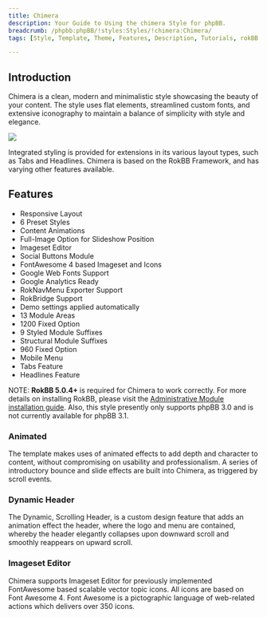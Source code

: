 ```yaml
---
title: Chimera
description: Your Guide to Using the chimera Style for phpBB.
breadcrumb: /phpbb:phpBB/!styles:Styles/!chimera:Chimera/
tags: [Style, Template, Theme, Features, Description, Tutorials, rokBB 5]

---
```


Introduction
-----

Chimera is a clean, modern and minimalistic style showcasing the beauty of your content. The style uses flat elements, streamlined custom fonts, and extensive iconography to maintain a balance of simplicity with style and elegance.

![][style]

Integrated styling is provided for extensions in its various layout types, such as Tabs and Headlines. Chimera is based on the RokBB Framework, and has varying other features available.

Features
-----

* Responsive Layout
* 6 Preset Styles
* Content Animations
* Full-Image Option for Slideshow Position
* Imageset Editor
* Social Buttons Module
* FontAwesome 4 based Imageset and Icons
* Google Web Fonts Support
* Google Analytics Ready
* RokNavMenu Exporter Support
* RokBridge Support
* Demo settings applied automatically
* 13 Module Areas
* 1200 Fixed Option
* 9 Styled Module Suffixes
* Structural Module Suffixes
* 960 Fixed Option
* Mobile Menu
* Tabs Feature
* Headlines Feature

NOTE: **RokBB 5.0.4+** is required for Chimera to work correctly. For more details on installing RokBB, please visit the [Administrative Module installation guide](../../start/styles.md#installing-administrative-modules). Also, this style presently only supports phpBB 3.0 and is not currently available for phpBB 3.1.


### Animated

The template makes uses of animated effects to add depth and character to content, without compromising on usability and professionalism. A series of introductory bounce and slide effects are built into Chimera, as triggered by scroll events.

### Dynamic Header

The Dynamic, Scrolling Header, is a custom design feature that adds an animation effect the header, where the logo and menu are contained, whereby the header elegantly collapses upon downward scroll and smoothly reappears on upward scroll.

### Imageset Editor

Chimera supports Imageset Editor for previously implemented FontAwesome based scalable vector topic icons. All icons are based on Font Awesome 4. Font Awesome is a pictographic language of web-related actions which delivers over 350 icons.

[adminguide]: ../../start/styles.md#installing-administrative-modules
[style]: assets/chimera.jpeg
[rokbridge]: http://www.rockettheme.com/extensions-joomla/roklegacy
